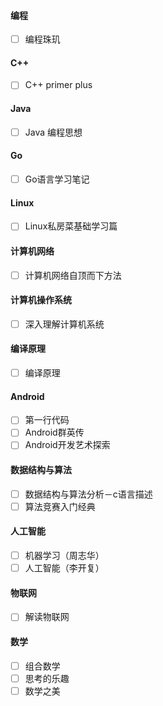 #### 编程
- [ ] 编程珠玑

#### C++
- [ ] C++ primer plus

#### Java
- [ ] Java 编程思想

#### Go
- [ ] Go语言学习笔记

#### Linux
- [ ] Linux私房菜基础学习篇

#### 计算机网络
- [ ] 计算机网络自顶而下方法

#### 计算机操作系统
- [ ] 深入理解计算机系统

#### 编译原理
- [ ] 编译原理

#### Android
- [ ] 第一行代码
- [ ] Android群英传
- [ ] Android开发艺术探索

#### 数据结构与算法
- [ ] 数据结构与算法分析－c语言描述
- [ ] 算法竞赛入门经典

#### 人工智能
- [ ] 机器学习（周志华）
- [ ] 人工智能（李开复）

#### 物联网
- [ ] 解读物联网

#### 数学
- [ ] 组合数学
- [ ] 思考的乐趣
- [ ] 数学之美
